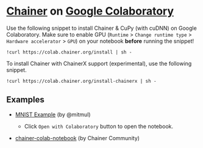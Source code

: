 # [Chainer](https://docs.chainer.org/en/latest/) on [Google Colaboratory](https://colab.research.google.com/)

Use the following snippet to install Chainer & CuPy (with cuDNN) on Google Colaboratory.
Make sure to enable GPU (`Runtime` > `Change runtime type` > `Hardware accelerator` > `GPU`) on your notebook **before** running the snippet!

```
!curl https://colab.chainer.org/install | sh -
```

To install Chainer with ChainerX support (experimental), use the following snippet.

```
!curl https://colab.chainer.org/install-chainerx | sh -
```

## Examples

* [MNIST Example](https://drive.google.com/file/d/1SsxHvQdSz23kaVov8yKizVD3_2tkXdZM/view) (by @mitmul)
    * Click `Open with Colaboratory` button to open the notebook.

* [chainer-colab-notebook](https://github.com/chainer-community/chainer-colab-notebook) (by Chainer Community)
